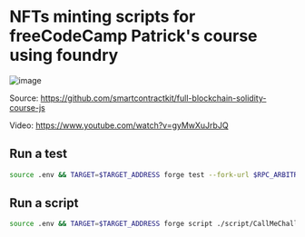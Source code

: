# NFTs minting scripts for freeCodeCamp Patrick's course using foundry

![image](https://user-images.githubusercontent.com/5586894/185512341-e3ebe5e8-3b10-43e2-9478-2d77f891d200.png)

Source: https://github.com/smartcontractkit/full-blockchain-solidity-course-js

Video: https://www.youtube.com/watch?v=gyMwXuJrbJQ

## Run a test
```sh
source .env && TARGET=$TARGET_ADDRESS forge test --fork-url $RPC_ARBITRUM -vvvv --match-test testCallMeChallenge
```

## Run a script 
```sh
source .env && TARGET=$TARGET_ADDRESS forge script ./script/CallMeChallenge.s.sol -vvv --broadcast --private-key $PRIVATE_KEY --rpc-url $RPC_ARBITRUM
```

